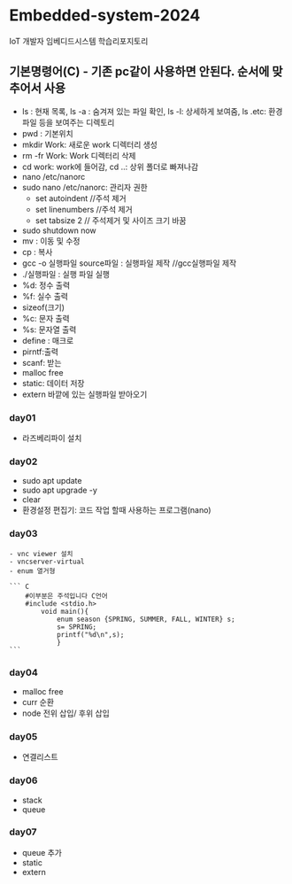 # Embedded-system-2024
IoT  개발자 임베디드시스템 학습리포지토리

## 기본명령어(C) - 기존 pc같이 사용하면 안된다. 순서에 맞추어서 사용
- ls : 현재 목록, ls -a : 숨겨져 있는 파일 확인, ls -l: 상세하게 보여줌, ls .etc: 환경 파일 등을 보여주는 디렉토리
- pwd : 기본위치
- mkdir Work: 새로운 work 디렉터리 생성
- rm -fr Work: Work 디렉터리 삭제
- cd work: work에 들어감, cd ..: 상위 폴더로 빠져나감
- nano /etc/nanorc
- sudo nano /etc/nanorc: 관리자 권한
    - set autoindent //주석 제거
    - set linenumbers //주석 제거
    - set tabsize 2 // 주석제거 및 사이즈 크기 바꿈
- sudo shutdown now
- mv : 이동 및 수정
- cp : 복사
- gcc -o 실행파일 source파일 : 실행파일 제작    //gcc실행파일 제작
- ./실행파일 : 실행 파일 실행
- %d: 정수 출력
- %f: 실수 출력
- sizeof(크기)
- %c: 문자 출력
- %s: 문자열 출력
- define : 매크로
- pirntf:출력
- scanf: 받는 
- malloc free
- static: 데이터 저장
- extern 바깥에 있는 실행파일 받아오기



### day01
- 라즈베리파이 설치

### day02
- sudo apt update
- sudo apt upgrade -y
- clear 
- 환경설정 편집기: 코드 작업 할때 사용하는 프로그램(nano)


### day03
    - vnc viewer 설치
    - vncserver-virtual 
    - enum 열거형

    ``` C
        #이부분은 주석입니다 C언어
        #include <stdio.h>
            void main(){
                enum season {SPRING, SUMMER, FALL, WINTER} s;
                s= SPRING;
                printf("%d\n",s);
                }
    ```

### day04
- malloc free
- curr 순환
- node 전위 삽입/ 후위 삽입


### day05
- 연결리스트

### day06
- stack
- queue

### day07
- queue 추가
- static
- extern